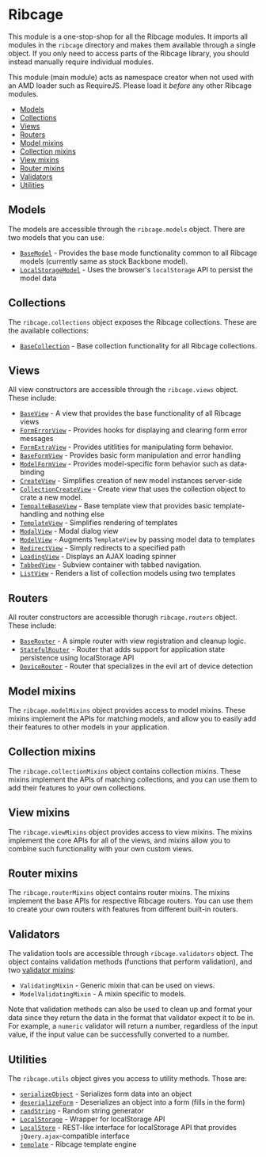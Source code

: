 # <a name="ribcage">Ribcage</a>

This module is a one-stop-shop for all the Ribcage modules. It imports all
modules in the `ribcage` directory and makes them available through a single
object. If you only need to access parts of the Ribcage library, you should
instead manually require individual modules.

This module (main module) acts as namespace creator when not used with an AMD
loader such as RequireJS. Please load it _before_ any other Ribcage modules.

 + [Models](#models)
 + [Collections](#collections)
 + [Views](#views)
 + [Routers](#routers)
 + [Model mixins](#model-mixins)
 + [Collection mixins](#collection-mixins)
 + [View mixins](#view-mixins)
 + [Router mixins](#router-mixins)
 + [Validators](#validators)
 + [Utilities](#utilities)


## <a name="models">Models</a>

The models are accessible through the `ribcage.models` object. There are two
models that you can use:

 + [`BaseModel`](models/base.mkd) - Provides the base mode functionality
   common to all Ribcage models (currently same as stock Backbone model).
 + [`LocalStorageModel`](models/localstorage.mkd) - Uses the browser's
  `localStorage` API to persist the model data


## <a name="collections">Collections</a>

The `ribcage.collections` object exposes the Ribcage collections. These are the
available collections:

 + [`BaseCollection`](collections/base.mkd) - Base collection functionality
   for all Ribcage collections.


## <a name="views">Views</a>

All view constructors are accessible through the `ribcage.views` object. These
include:

 + [`BaseView`](views/base.mkd) - A view that provides the base
   functionality of all Ribcage views
 + [`FormErrorView`](views/formerror.mkd) - Provides hooks for displaying
   and clearing form error messages
 + [`FormExtraView`](views/formextra.mkd) - Provides utitlities for
   manipulating form behavior.
 + [`BaseFormView`](views/form.mkd) - Provides
   basic form manipulation and error handling
 + [`ModelFormView`](views/modelform.mkd) - Provides model-specific form
   behavior such as data-binding
 + [`CreateView`](views/create.mkd) - Simplifies creation of new model
   instances server-side
 + [`CollectionCreateView`](views/collectioncreate.mkd) - Create view that
   uses the collection object to crate a new model.
 + [`TempalteBaseView`](views/templatebase.mkd) - Base template view that
   provides basic template-handling and nothing else
 + [`TemplateView`](views/template.mkd) - Simplifies rendering of templates
 + [`ModalView`](views/modal.mkd) - Modal dialog view
 + [`ModelView`](views/model.mkd) - Augments `TemplateView` by passing
   model data to templates
 + [`RedirectView`](views/redirect.mkd) - Simply redirects to a specified
   path
 + [`LoadingView`](views/loading.mkd) - Displays an AJAX loading spinner
 + [`TabbedView`](views/tabbed.mkd) - Subview container with tabbed
   navigation.
 + [`ListView`](views/list.mkd) - Renders a list of collection models using
   two templates


## <a name="routers">Routers</a>

All router constructors are accessible thorugh `ribcage.routers` object. These
include:

 + [`BaseRouter`](routers/base.mkd) - A simple router with view
   registration and cleanup logic.
 + [`StatefulRouter`](routers/stateful.mkd) - Router that adds support for
   application state persistence using localStorage API
 + [`DeviceRouter`](routers/device.mkd) - Router that specializes in the
   evil art of device detection


## <a name="model-mixins">Model mixins</a>

The `ribcage.modelMixins` object provides access to model mixins. These mixins
implement the APIs for matching models, and allow you to easily add their
features to other models in your application.

## <a name="collection-mixins">Collection mixins</a>

The `ribcage.collectionMixins` object contains collection mixins. These mixins
implement the APIs of matching collections, and you can use them to add their
features to your own collections.

## <a name="view-mixins">View mixins</a>

The `ribcage.viewMixins` object provides access to view mixins. The mixins
implement the core APIs for all of the views, and mixins allow you to combine
such functionality with your own custom views.

## <a name="router-mixins">Router mixins</a>

The `ribcage.routerMixins` object contains router mixins. The mixins implement
the base APIs for respective Ribcage routers. You can use them to create your
own routers with features from different built-in routers.

## <a name="validators">Validators</a>

The validation tools are accessible through `ribcage.validators` object. The
object contains validation methods (functions that perform validation), and two
[validator mixins](validators/mixins.mkd):

 + `ValidatingMixin` - Generic mixin that can be used on views.
 + `ModelValidatingMixin` - A mixin specific to models.


Note that validation methods can also be used to clean up and format your data
since they return the data in the format that validator expect it to be in. For
example, a `numeric` validator will return a number, regardless of the input
value, if the input value can be successfully converted to a number.

## <a name="utilities">Utilities</a>

The `ribcage.utils` object gives you access to utility methods. Those are:

 + [`serializeObject`](utils/serializeobject.mkd) - Serializes form data
   into an object
 + [`deserializeForm`](utils/deserializeform.mkd) - Deserializes an object
   into a form (fills in the form)
 + [`randString`](utils/randstring.mkd) - Random string generator
 + [`LocalStorage`](utils/localstorage.mkd) - Wrapper for localStorage API
 + [`LocalStore`](utils/localstore.mkd) - REST-like interface for
   localStorage API that provides `jQuery.ajax`-compatible interface
 + [`template`](utils/template.mkd) - Ribcage template engine
